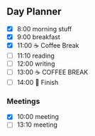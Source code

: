 ## Day Planner

- [x] 8:00 morning stuff
- [x] 9:00 breakfast
- [x] 11:00 ☕️ Coffee Break
- [ ] 11:10 reading
- [ ] 12:00 writing
- [ ] 13:00 ☕️ COFFEE BREAK
- [ ] 14:00 🛑 Finish

### Meetings
- [x] 10:00 meeting
- [ ] 13:10 meeting

